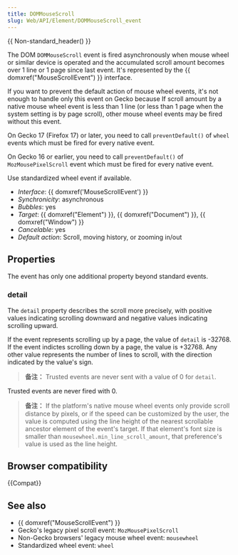 ```yaml
---
title: DOMMouseScroll
slug: Web/API/Element/DOMMouseScroll_event
---
```


{{ Non-standard_header() }}

The DOM `DOMMouseScroll` event is fired asynchronously when mouse wheel or similar device is operated and the accumulated scroll amount becomes over 1 line or 1 page since last event. It's represented by the {{ domxref("MouseScrollEvent") }} interface.

If you want to prevent the default action of mouse wheel events, it's not enough to handle only this event on Gecko because If scroll amount by a native mouse wheel event is less than 1 line (or less than 1 page when the system setting is by page scroll), other mouse wheel events may be fired without this event.

On Gecko 17 (Firefox 17) or later, you need to call `preventDefault()` of `wheel` events which must be fired for every native event.

On Gecko 16 or earlier, you need to call `preventDefault()` of `MozMousePixelScroll` event which must be fired for every native event.

Use standardized wheel event if available.

- _Interface_: {{ domxref('MouseScrollEvent') }}
- _Synchronicity_: asynchronous
- _Bubbles_: yes
- _Target_: {{ domxref("Element") }}, {{ domxref("Document") }}, {{ domxref("Window") }}
- _Cancelable_: yes
- _Default action_: Scroll, moving history, or zooming in/out

## Properties

The event has only one additional property beyond standard events.

### detail

The `detail` property describes the scroll more precisely, with positive values indicating scrolling downward and negative values indicating scrolling upward.

If the event represents scrolling up by a page, the value of `detail` is -32768. If the event indictes scrolling down by a page, the value is +32768. Any other value represents the number of lines to scroll, with the direction indicated by the value's sign.

> **备注：** Trusted events are never sent with a value of 0 for `detail`.

Trusted events are never fired with 0.

> **备注：** If the platform's native mouse wheel events only provide scroll distance by pixels, or if the speed can be customized by the user, the value is computed using the line height of the nearest scrollable ancestor element of the event's target. If that element's font size is smaller than `mousewheel.min_line_scroll_amount`, that preference's value is used as the line height.

## Browser compatibility

{{Compat}}

## See also

- {{ domxref("MouseScrollEvent") }}
- Gecko's legacy pixel scroll event: `MozMousePixelScroll`
- Non-Gecko browsers' legacy mouse wheel event: `mousewheel`
- Standardized wheel event: `wheel`
